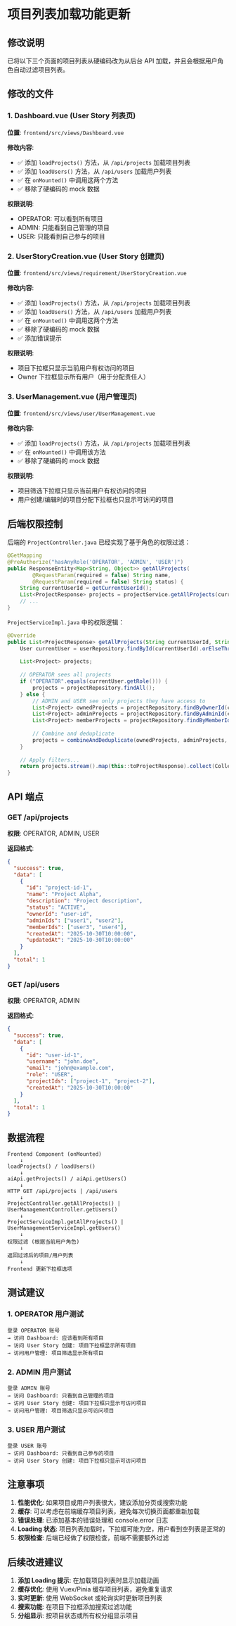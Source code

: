 # 项目列表加载功能更新

## 修改说明

已将以下三个页面的项目列表从硬编码改为从后台 API 加载，并且会根据用户角色自动过滤项目列表。

## 修改的文件

### 1. Dashboard.vue (User Story 列表页)
**位置**: `frontend/src/views/Dashboard.vue`

**修改内容**:
- ✅ 添加 `loadProjects()` 方法，从 `/api/projects` 加载项目列表
- ✅ 添加 `loadUsers()` 方法，从 `/api/users` 加载用户列表
- ✅ 在 `onMounted()` 中调用这两个方法
- ✅ 移除了硬编码的 mock 数据

**权限说明**:
- OPERATOR: 可以看到所有项目
- ADMIN: 只能看到自己管理的项目
- USER: 只能看到自己参与的项目

### 2. UserStoryCreation.vue (User Story 创建页)
**位置**: `frontend/src/views/requirement/UserStoryCreation.vue`

**修改内容**:
- ✅ 添加 `loadProjects()` 方法，从 `/api/projects` 加载项目列表
- ✅ 添加 `loadUsers()` 方法，从 `/api/users` 加载用户列表
- ✅ 在 `onMounted()` 中调用这两个方法
- ✅ 移除了硬编码的 mock 数据
- ✅ 添加错误提示

**权限说明**:
- 项目下拉框只显示当前用户有权访问的项目
- Owner 下拉框显示所有用户（用于分配责任人）

### 3. UserManagement.vue (用户管理页)
**位置**: `frontend/src/views/user/UserManagement.vue`

**修改内容**:
- ✅ 添加 `loadProjects()` 方法，从 `/api/projects` 加载项目列表
- ✅ 在 `onMounted()` 中调用该方法
- ✅ 移除了硬编码的 mock 数据

**权限说明**:
- 项目筛选下拉框只显示当前用户有权访问的项目
- 用户创建/编辑时的项目分配下拉框也只显示可访问的项目

## 后端权限控制

后端的 `ProjectController.java` 已经实现了基于角色的权限过滤：

```java
@GetMapping
@PreAuthorize("hasAnyRole('OPERATOR', 'ADMIN', 'USER')")
public ResponseEntity<Map<String, Object>> getAllProjects(
        @RequestParam(required = false) String name,
        @RequestParam(required = false) String status) {
    String currentUserId = getCurrentUserId();
    List<ProjectResponse> projects = projectService.getAllProjects(currentUserId, name, status);
    // ...
}
```

`ProjectServiceImpl.java` 中的权限逻辑：

```java
@Override
public List<ProjectResponse> getAllProjects(String currentUserId, String nameFilter, String statusFilter) {
    User currentUser = userRepository.findById(currentUserId).orElseThrow();
    
    List<Project> projects;
    
    // OPERATOR sees all projects
    if ("OPERATOR".equals(currentUser.getRole())) {
        projects = projectRepository.findAll();
    } else {
        // ADMIN and USER see only projects they have access to
        List<Project> ownedProjects = projectRepository.findByOwnerId(currentUserId);
        List<Project> adminProjects = projectRepository.findByAdminId(currentUserId);
        List<Project> memberProjects = projectRepository.findByMemberId(currentUserId);
        
        // Combine and deduplicate
        projects = combineAndDeduplicate(ownedProjects, adminProjects, memberProjects);
    }
    
    // Apply filters...
    return projects.stream().map(this::toProjectResponse).collect(Collectors.toList());
}
```

## API 端点

### GET /api/projects
**权限**: OPERATOR, ADMIN, USER

**返回格式**:
```json
{
  "success": true,
  "data": [
    {
      "id": "project-id-1",
      "name": "Project Alpha",
      "description": "Project description",
      "status": "ACTIVE",
      "ownerId": "user-id",
      "adminIds": ["user1", "user2"],
      "memberIds": ["user3", "user4"],
      "createdAt": "2025-10-30T10:00:00",
      "updatedAt": "2025-10-30T10:00:00"
    }
  ],
  "total": 1
}
```

### GET /api/users
**权限**: OPERATOR, ADMIN

**返回格式**:
```json
{
  "success": true,
  "data": [
    {
      "id": "user-id-1",
      "username": "john.doe",
      "email": "john@example.com",
      "role": "USER",
      "projectIds": ["project-1", "project-2"],
      "createdAt": "2025-10-30T10:00:00"
    }
  ],
  "total": 1
}
```

## 数据流程

```
Frontend Component (onMounted)
    ↓
loadProjects() / loadUsers()
    ↓
aiApi.getProjects() / aiApi.getUsers()
    ↓
HTTP GET /api/projects | /api/users
    ↓
ProjectController.getAllProjects() | UserManagementController.getUsers()
    ↓
ProjectServiceImpl.getAllProjects() | UserManagementServiceImpl.getUsers()
    ↓
权限过滤 (根据当前用户角色)
    ↓
返回过滤后的项目/用户列表
    ↓
Frontend 更新下拉框选项
```

## 测试建议

### 1. OPERATOR 用户测试
```
登录 OPERATOR 账号
→ 访问 Dashboard: 应该看到所有项目
→ 访问 User Story 创建: 项目下拉框显示所有项目
→ 访问用户管理: 项目筛选显示所有项目
```

### 2. ADMIN 用户测试
```
登录 ADMIN 账号
→ 访问 Dashboard: 只看到自己管理的项目
→ 访问 User Story 创建: 项目下拉框只显示可访问项目
→ 访问用户管理: 项目筛选只显示可访问项目
```

### 3. USER 用户测试
```
登录 USER 账号
→ 访问 Dashboard: 只看到自己参与的项目
→ 访问 User Story 创建: 项目下拉框只显示可访问项目
```

## 注意事项

1. **性能优化**: 如果项目或用户列表很大，建议添加分页或搜索功能
2. **缓存**: 可以考虑在前端缓存项目列表，避免每次切换页面都重新加载
3. **错误处理**: 已添加基本的错误处理和 console.error 日志
4. **Loading 状态**: 项目列表加载时，下拉框可能为空，用户看到空列表是正常的
5. **权限检查**: 后端已经做了权限检查，前端不需要额外过滤

## 后续改进建议

1. **添加 Loading 提示**: 在加载项目列表时显示加载动画
2. **缓存优化**: 使用 Vuex/Pinia 缓存项目列表，避免重复请求
3. **实时更新**: 使用 WebSocket 或轮询实时更新项目列表
4. **搜索功能**: 在项目下拉框添加搜索过滤功能
5. **分组显示**: 按项目状态或所有权分组显示项目
